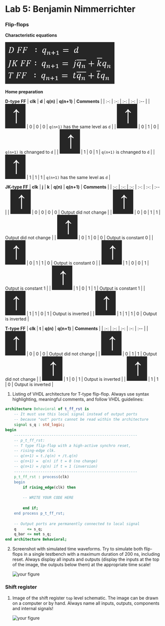# Lab 5: Benjamin Nimmerrichter

### Flip-flops

   **Characteristic equations**
   
   ![equations](images/equations.png)

   **Home preparation**
   
   **D-type FF**
   | **clk** | **d** | **q(n)** | **q(n+1)** | **Comments** |
   | :-: | :-: | :-: | :-: | :-- |
   | ![rising](images/up_arrow.png) | 0 | 0 | 0 | `q(n+1)` has the same level as `d` |
   | ![rising](images/up_arrow.png) | 0 | 1 | 0 | `q(n+1)` is chnanged to `d`  |
   | ![rising](images/up_arrow.png) | 1 | 0 | 1 | `q(n+1)` is chnanged to `d` |
   | ![rising](images/up_arrow.png) | 1 | 1 | 1 | `q(n+1)` has the same level as `d`  |

   **JK-type FF**
   | **clk** | **j** | **k** | **q(n)** | **q(n+1)** | **Comments** |
   | :-: | :-: | :-: | :-: | :-: | :-- |
   | ![rising](images/up_arrow.png) | 0 | 0 | 0 | 0 | Output did not change |
   | ![rising](images/up_arrow.png) | 0 | 0 | 1 | 1 | Output did not change |
   | ![rising](images/up_arrow.png) | 0 | 1 | 0 | 0 | Output is constant 0 |
   | ![rising](images/up_arrow.png) | 0 | 1 | 1 | 0 | Output is constant 0 |
   | ![rising](images/up_arrow.png) | 1 | 0 | 0 | 1 | Output is constant 1 |
   | ![rising](images/up_arrow.png) | 1 | 0 | 1 | 1 | Output is constant 1 |
   | ![rising](images/up_arrow.png) | 1 | 1 | 0 | 1 | Output is inverted |
   | ![rising](images/up_arrow.png) | 1 | 1 | 1 | 0 | Output is inverted |

   **T-type FF**
   | **clk** | **t** | **q(n)** | **q(n+1)** | **Comments** |
   | :-: | :-: | :-: | :-: | :-- |
   | ![rising](images/up_arrow.png) | 0 | 0 | 0 | Output did not change |
   | ![rising](images/up_arrow.png) | 0 | 1 | 1 | Output did not change |
   | ![rising](images/up_arrow.png) | 1 | 0 | 1 | Output is inverted |
   | ![rising](images/up_arrow.png) | 1 | 1 | 0 | Output is inverted |

1. Listing of VHDL architecture for T-type flip-flop. Always use syntax highlighting, meaningful comments, and follow VHDL guidelines:

```vhdl
architecture Behavioral of t_ff_rst is
    -- It must use this local signal instead of output ports
    -- because "out" ports cannot be read within the architecture
    signal s_q : std_logic;
begin
    --------------------------------------------------------
    -- p_t_ff_rst:
    -- T type flip-flop with a high-active synchro reset,
    -- rising-edge clk.
    -- q(n+1) = t./q(n) + /t.q(n)
    -- q(n+1) =  q(n) if t = 0 (no change)
    -- q(n+1) = /q(n) if t = 1 (inversion)
    --------------------------------------------------------
    p_t_ff_rst : process(clk)
    begin
        if rising_edge(clk) then

        -- WRITE YOUR CODE HERE

        end if;
    end process p_t_ff_rst;

    -- Output ports are permanently connected to local signal
    q     <= s_q;
    q_bar <= not s_q;
end architecture Behavioral;
```

2. Screenshot with simulated time waveforms. Try to simulate both flip-flops in a single testbench with a maximum duration of 200 ns, including reset. Always display all inputs and outputs (display the inputs at the top of the image, the outputs below them) at the appropriate time scale!

   ![your figure]()

### Shift register

1. Image of the shift register `top` level schematic. The image can be drawn on a computer or by hand. Always name all inputs, outputs, components and internal signals!

   ![your figure]()

